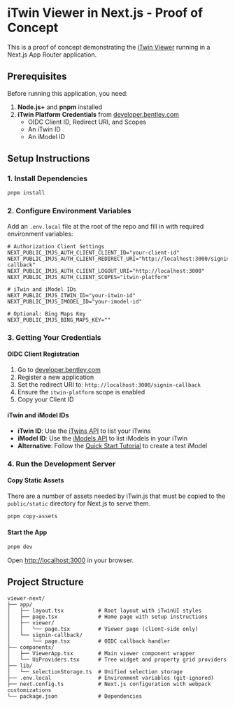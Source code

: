 # iTwin Viewer in Next.js - Proof of Concept

This is a proof of concept demonstrating the [iTwin Viewer](https://github.com/iTwin/viewer) running in a Next.js App Router application.

## Prerequisites

Before running this application, you need:

1. **Node.js+** and **pnpm** installed
2. **iTwin Platform Credentials** from [developer.bentley.com](https://developer.bentley.com/)
   - OIDC Client ID, Redirect URI, and Scopes
   - An iTwin ID 
   - An iModel ID

## Setup Instructions

### 1. Install Dependencies

```bash
pnpm install
```

### 2. Configure Environment Variables

Add an `.env.local` file at the root of the repo and fill in with required environment variables:

```env
# Authorization Client Settings
NEXT_PUBLIC_IMJS_AUTH_CLIENT_CLIENT_ID="your-client-id"
NEXT_PUBLIC_IMJS_AUTH_CLIENT_REDIRECT_URI="http://localhost:3000/signin-callback"
NEXT_PUBLIC_IMJS_AUTH_CLIENT_LOGOUT_URI="http://localhost:3000"
NEXT_PUBLIC_IMJS_AUTH_CLIENT_SCOPES="itwin-platform"

# iTwin and iModel IDs
NEXT_PUBLIC_IMJS_ITWIN_ID="your-itwin-id"
NEXT_PUBLIC_IMJS_IMODEL_ID="your-imodel-id"

# Optional: Bing Maps Key 
NEXT_PUBLIC_IMJS_BING_MAPS_KEY=""
```

### 3. Getting Your Credentials

#### OIDC Client Registration

1. Go to [developer.bentley.com](https://developer.bentley.com/)
2. Register a new application
3. Set the redirect URI to: `http://localhost:3000/signin-callback`
4. Ensure the `itwin-platform` scope is enabled
5. Copy your Client ID

#### iTwin and iModel IDs

- **iTwin ID**: Use the [iTwins API](https://developer.bentley.com/apis/itwins/operations/get-itwin/) to list your iTwins
- **iModel ID**: Use the [iModels API](https://developer.bentley.com/apis/imodels-v2/operations/get-imodel-details/) to list iModels in your iTwin
- **Alternative**: Follow the [Quick Start Tutorial](https://developer.bentley.com/tutorials/web-application-quick-start/) to create a test iModel

### 4. Run the Development Server

#### Copy Static Assets

There are a number of assets needed by iTwin.js that must be copied to the `public/static` directory for Next.js to serve them.

```bash
pnpm copy-assets
```

#### Start the App

```bash
pnpm dev
```

Open [http://localhost:3000](http://localhost:3000) in your browser.

## Project Structure

```
viewer-next/
├── app/
│   ├── layout.tsx           # Root layout with iTwinUI styles
│   ├── page.tsx             # Home page with setup instructions
│   ├── viewer/
│   │   └── page.tsx         # Viewer page (client-side only)
│   └── signin-callback/
│       └── page.tsx         # OIDC callback handler
├── components/
│   ├── ViewerApp.tsx        # Main viewer component wrapper
│   └── UiProviders.tsx      # Tree widget and property grid providers
├── lib/
│   └── selectionStorage.ts  # Unified selection storage
├── .env.local               # Environment variables (git-ignored)
├── next.config.ts           # Next.js configuration with webpack customizations
└── package.json             # Dependencies
```

